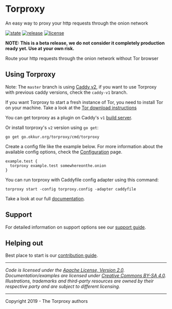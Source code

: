 # Torproxy

An easy way to proxy your http requests through the onion network

 [![state](https://img.shields.io/badge/state-beta-blue.svg)]() [![release](https://img.shields.io/github/release/okkur/torproxy.svg)](https://torproxy.okkur.org/releases/) [![license](https://img.shields.io/github/license/okkur/torproxy.svg)](LICENSE)

**NOTE: This is a beta release, we do not consider it completely production ready yet. Use at your own risk.**

Route your http requests through the onion network without Tor browser

## Using Torproxy
Note: The `master` branch is using [Caddy v2](https://caddyserver.com/), if you
want to use Torproxy with previous caddy versions, check the `caddy-v1` branch.

If you want Torproxy to start a fresh instance of Tor, you need to install Tor
on your machine. Take a look at the [Tor download instructions](https://www.torproject.org/download/)

You can get torproxy as a plugin on Caddy's `v1` [build server](https://caddyserver.com/download).

Or install torproxy's `v2` version using `go get`:
```
go get go.okkur.org/torproxy/cmd/torproxy
```

Create a config file like the example below. For more information about the
available config options, check the [Configuration](/docs/configuration.md) page.
```
example.test {
  torproxy example.test somewhereonthe.onion 
}
```

You can run torproxy with Caddyfile config adapter using this command:
```
torproxy start -config torproxy.config -adapter caddyfile
```
Take a look at our full [documentation](https://torproxy.okkur.org/docs).

## Support
For detailed information on support options see our [support guide](/SUPPORT.md).

## Helping out
Best place to start is our [contribution guide](/CONTRIBUTING.md).

----

*Code is licensed under the [Apache License, Version 2.0](/LICENSE).*  
*Documentation/examples are licensed under [Creative Commons BY-SA 4.0](/docs/LICENSE).*  
*Illustrations, trademarks and third-party resources are owned by their respective party and are subject to different licensing.*

---

Copyright 2019 - The Torproxy authors
